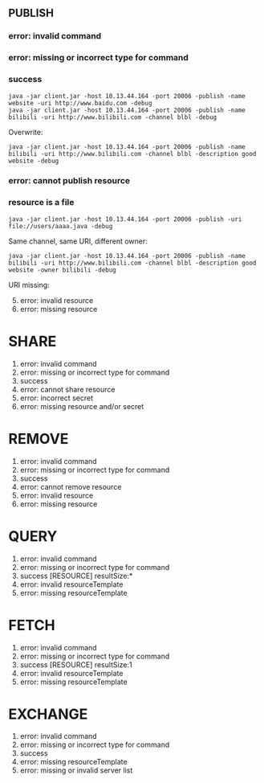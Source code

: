 ## PUBLISH

### error: invalid command
### error: missing or incorrect type for command
### success

	java -jar client.jar -host 10.13.44.164 -port 20006 -publish -name website -uri http://www.baidu.com -debug
	java -jar client.jar -host 10.13.44.164 -port 20006 -publish -name bilibili -uri http://www.bilibili.com -channel blbl -debug
  
Overwrite:

	java -jar client.jar -host 10.13.44.164 -port 20006 -publish -name bilibili -uri http://www.bilibili.com -channel blbl -description good website -debug

### error: cannot publish resource

### resource is a file

`java -jar client.jar -host 10.13.44.164 -port 20006 -publish -uri file://users/aaaa.java -debug`

Same channel, same URI, different owner:

`java -jar client.jar -host 10.13.44.164 -port 20006 -publish -name bilibili -uri http://www.bilibili.com -channel blbl -description good website -owner bilibili -debug`

URI missing:


5. error: invalid resource
6. error: missing resource

# SHARE #

1. error: invalid command
2. error: missing or incorrect type for command
3. success
4. error: cannot share resource
5. error: incorrect secret
6. error: missing resource and\/or secret

# REMOVE #

1. error: invalid command
2. error: missing or incorrect type for command
3. success
4. error: cannot remove resource
5. error: invalid resource
6. error: missing resource

# QUERY #

1. error: invalid command
2. error: missing or incorrect type for command
3. success [RESOURCE] resultSize:*
4. error: invalid resourceTemplate
5. error: missing resourceTemplate

# FETCH #

1. error: invalid command
2. error: missing or incorrect type for command
3. success [RESOURCE] resultSize:1
4. error: invalid resourceTemplate
5. error: missing resourceTemplate

# EXCHANGE #

1. error: invalid command
2. error: missing or incorrect type for command
3. success
4. error: missing resourceTemplate
5. error: missing or invalid server list
